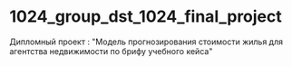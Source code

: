 # 1024_group_dst_1024_final_project
Дипломный проект : "Модель прогнозирования стоимости жилья для агентства недвижимости по брифу учебного кейса"
